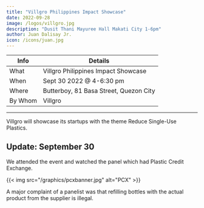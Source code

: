 ```yaml
---
title: "Villgro Philippines Impact Showcase"
date: 2022-09-28
image: /logos/villgro.jpg
description: "Dusit Thani Mayuree Hall Makati City 1-6pm"
author: Juan Dalisay Jr.
icon: /icons/juan.jpg
---
```




Info | Details 
--- | ---
What | Villgro Philippines Impact Showcase
When | Sept 30 2022 @ 4-6:30 pm
Where | Butterboy, 81 Basa Street, Quezon City
By Whom | Villgro

---


Villgro will showcase its startups with the theme Reduce Single-Use Plastics. 


## Update: September 30

We attended the event and watched the panel which had Plastic Credit Exchange.

{{< img src="/graphics/pcxbanner.jpg" alt="PCX" >}}

A major complaint of a panelist was that refilling bottles with the actual product from the supplier is illegal. 
  